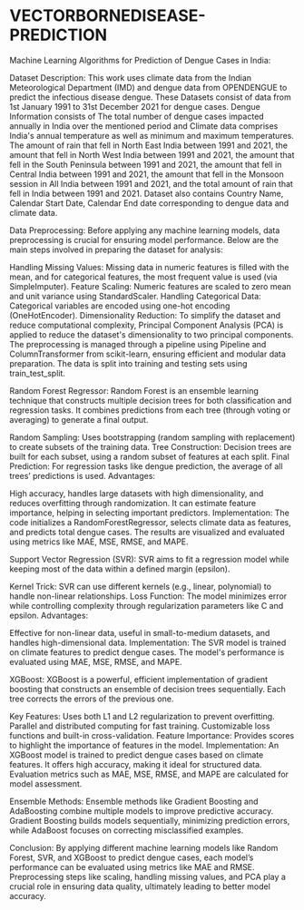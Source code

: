 # VECTORBORNEDISEASE-PREDICTION

Machine Learning Algorithms for Prediction of Dengue Cases in India:

Dataset Description:
This work uses climate data from the Indian Meteorological Department (IMD) and dengue data from OPENDENGUE to predict the infectious disease dengue. These Datasets consist of data from 1st January 1991 to 31st December 2021 for dengue 
cases. Dengue Information consists of The total number of dengue cases impacted annually in India over the mentioned period and Climate data comprises India's annual temperature as well as minimum and maximum temperatures. The amount of 
rain that fell in North East India between 1991 and 2021, the amount that fell in North West India between 1991 and 2021, the amount that fell in the South Peninsula between 1991 and 2021, the amount that fell in Central India between 1991 and 2021, the amount that fell in the Monsoon session in All India between 1991 and 2021, and the total amount of rain that fell in India between 1991 and 2021. Dataset also contains Country Name, Calendar Start Date, Calendar End date corresponding to dengue data and climate data. 

Data Preprocessing:
Before applying any machine learning models, data preprocessing is crucial for ensuring model performance. Below are the main steps involved in preparing the dataset for analysis:

Handling Missing Values: Missing data in numeric features is filled with the mean, and for categorical features, the most frequent value is used (via SimpleImputer).
Feature Scaling: Numeric features are scaled to zero mean and unit variance using StandardScaler.
Handling Categorical Data: Categorical variables are encoded using one-hot encoding (OneHotEncoder).
Dimensionality Reduction: To simplify the dataset and reduce computational complexity, Principal Component Analysis (PCA) is applied to reduce the dataset's dimensionality to two principal components.
The preprocessing is managed through a pipeline using Pipeline and ColumnTransformer from scikit-learn, ensuring efficient and modular data preparation. The data is split into training and testing sets using train_test_split.

Random Forest Regressor:
Random Forest is an ensemble learning technique that constructs multiple decision trees for both classification and regression tasks. It combines predictions from each tree (through voting or averaging) to generate a final output.

Random Sampling: Uses bootstrapping (random sampling with replacement) to create subsets of the training data.
Tree Construction: Decision trees are built for each subset, using a random subset of features at each split.
Final Prediction: For regression tasks like dengue prediction, the average of all trees’ predictions is used.
Advantages:

High accuracy, handles large datasets with high dimensionality, and reduces overfitting through randomization.
It can estimate feature importance, helping in selecting important predictors.
Implementation: The code initializes a RandomForestRegressor, selects climate data as features, and predicts total dengue cases. The results are visualized and evaluated using metrics like MAE, MSE, RMSE, and MAPE.

Support Vector Regression (SVR):
SVR aims to fit a regression model while keeping most of the data within a defined margin (epsilon).

Kernel Trick: SVR can use different kernels (e.g., linear, polynomial) to handle non-linear relationships.
Loss Function: The model minimizes error while controlling complexity through regularization parameters like C and epsilon.
Advantages:

Effective for non-linear data, useful in small-to-medium datasets, and handles high-dimensional data.
Implementation: The SVR model is trained on climate features to predict dengue cases. The model's performance is evaluated using MAE, MSE, RMSE, and MAPE.

XGBoost:
XGBoost is a powerful, efficient implementation of gradient boosting that constructs an ensemble of decision trees sequentially. Each tree corrects the errors of the previous one.

Key Features:
Uses both L1 and L2 regularization to prevent overfitting.
Parallel and distributed computing for fast training.
Customizable loss functions and built-in cross-validation.
Feature Importance: Provides scores to highlight the importance of features in the model.
Implementation: An XGBoost model is trained to predict dengue cases based on climate features. It offers high accuracy, making it ideal for structured data. Evaluation metrics such as MAE, MSE, RMSE, and MAPE are calculated for model assessment.

Ensemble Methods:
Ensemble methods like Gradient Boosting and AdaBoosting combine multiple models to improve predictive accuracy. Gradient Boosting builds models sequentially, minimizing prediction errors, while AdaBoost focuses on correcting misclassified examples.

Conclusion: By applying different machine learning models like Random Forest, SVR, and XGBoost to predict dengue cases, each model’s performance can be evaluated using metrics like MAE and RMSE. Preprocessing steps like scaling, handling missing values, and PCA play a crucial role in ensuring data quality, ultimately leading to better model accuracy.
